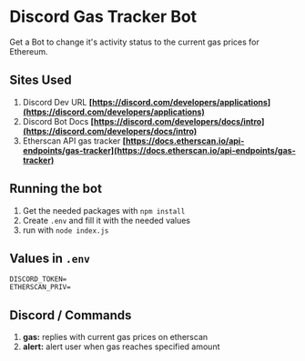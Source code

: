 # Discord Gas Tracker Bot
Get a Bot to change it's activity status to the current gas prices for Ethereum.

## Sites Used
1. Discord Dev URL **[https://discord.com/developers/applications](https://discord.com/developers/applications)**
2. Discord Bot Docs **[https://discord.com/developers/docs/intro](https://discord.com/developers/docs/intro)**
3. Etherscan API gas tracker **[https://docs.etherscan.io/api-endpoints/gas-tracker](https://docs.etherscan.io/api-endpoints/gas-tracker)**

## Running the bot
1. Get the needed packages with `npm install`
2. Create `.env` and fill it with the needed values
3. run with `node index.js`

## Values in `.env`
```
DISCORD_TOKEN=
ETHERSCAN_PRIV=
```

## Discord / Commands
1. **gas:** replies with current gas prices on etherscan
2. **alert:** alert user when gas reaches specified amount